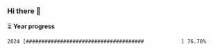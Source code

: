 ### Hi there :wave:

:hourglass_flowing_sand: **Year progress**

```txt
2024 [######################################            ] 76.78%
```

